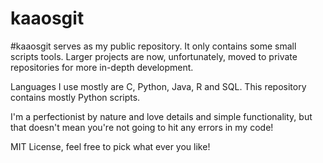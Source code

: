 # kaaosgit 

#kaaosgit serves as my public repository. It only contains some small scripts tools. 
Larger projects are now, unfortunately, moved to private repositories for more in-depth development.

Languages I use mostly are C, Python, Java, R and SQL. This repository contains mostly Python scripts.

I'm a perfectionist by nature and love details and simple functionality, 
but that doesn't mean you're not going to hit any errors in my code!

MIT License, feel free to pick what ever you like!
